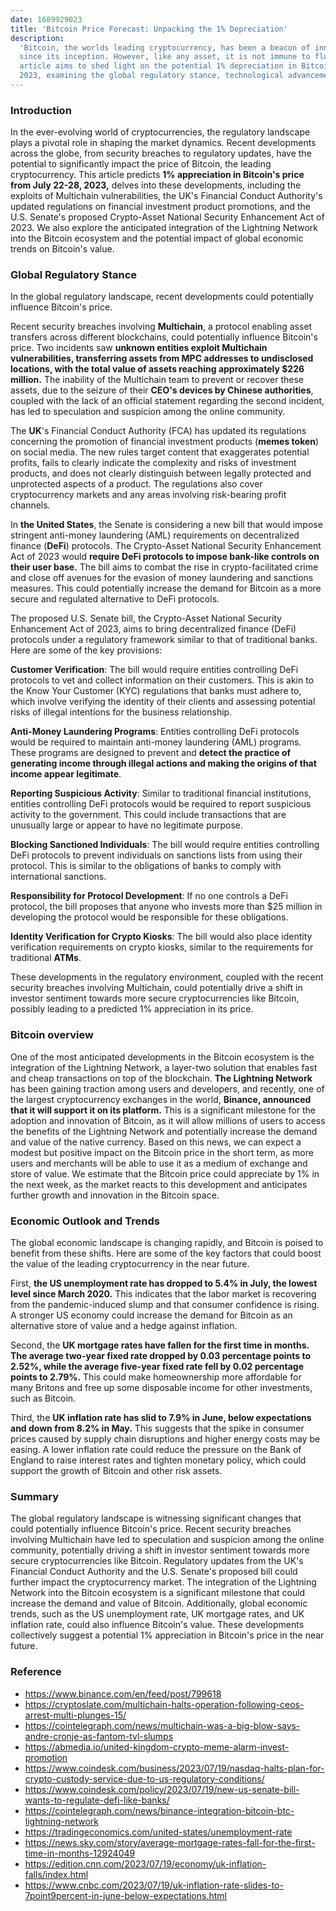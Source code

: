 ```yaml
---
date: 1689929023
title: 'Bitcoin Price Forecast: Unpacking the 1% Depreciation'
description:
  'Bitcoin, the worlds leading cryptocurrency, has been a beacon of innovation and financial freedom
  since its inception. However, like any asset, it is not immune to fluctuations in value. This
  article aims to shed light on the potential 1% depreciation in Bitcoins price from July 15-21,
  2023, examining the global regulatory stance, technological advancements, and economic outlook.'
---
```


### **Introduction**

In the ever-evolving world of cryptocurrencies, the regulatory landscape plays a pivotal role in
shaping the market dynamics. Recent developments across the globe, from security breaches to
regulatory updates, have the potential to significantly impact the price of Bitcoin, the leading
cryptocurrency. This article predicts **1% appreciation in Bitcoin's price** **from July 22-28,
2023,** delves into these developments, including the exploits of Multichain vulnerabilities, the
UK's Financial Conduct Authority's updated regulations on financial investment product promotions,
and the U.S. Senate's proposed Crypto-Asset National Security Enhancement Act of 2023. We also
explore the anticipated integration of the Lightning Network into the Bitcoin ecosystem and the
potential impact of global economic trends on Bitcoin's value.

### **Global Regulatory Stance**

In the global regulatory landscape, recent developments could potentially influence Bitcoin's price.

Recent security breaches involving **Multichain**, a protocol enabling asset transfers across
different blockchains, could potentially influence Bitcoin's price. Two incidents saw **unknown
entities exploit Multichain vulnerabilities, transferring assets from MPC addresses to undisclosed
locations, with the total value of assets reaching approximately $226 million.** The inability of
the Multichain team to prevent or recover these assets, due to the seizure of their **CEO's devices
by Chinese authorities**, coupled with the lack of an official statement regarding the second
incident, has led to speculation and suspicion among the online community.

The **UK**'s Financial Conduct Authority (FCA) has updated its regulations concerning the promotion
of financial investment products (**memes token**) on social media. The new rules target content
that exaggerates potential profits, fails to clearly indicate the complexity and risks of investment
products, and does not clearly distinguish between legally protected and unprotected aspects of a
product. The regulations also cover cryptocurrency markets and any areas involving risk-bearing
profit channels.

In **the United States**, the Senate is considering a new bill that would impose stringent
anti-money laundering (AML) requirements on decentralized finance (**DeFi**) protocols. The
Crypto-Asset National Security Enhancement Act of 2023 would **require DeFi protocols to impose
bank-like controls on their user base.** The bill aims to combat the rise in crypto-facilitated
crime and close off avenues for the evasion of money laundering and sanctions measures. This could
potentially increase the demand for Bitcoin as a more secure and regulated alternative to DeFi
protocols.

The proposed U.S. Senate bill, the Crypto-Asset National Security Enhancement Act of 2023, aims to
bring decentralized finance (DeFi) protocols under a regulatory framework similar to that of
traditional banks. Here are some of the key provisions:

**Customer Verification**: The bill would require entities controlling DeFi protocols to vet and
collect information on their customers. This is akin to the Know Your Customer (KYC) regulations
that banks must adhere to, which involve verifying the identity of their clients and assessing
potential risks of illegal intentions for the business relationship.

**Anti-Money Laundering Programs**: Entities controlling DeFi protocols would be required to
maintain anti-money laundering (AML) programs. These programs are designed to prevent and **detect
the practice of generating income through illegal actions and making the origins of that income
appear legitimate**.

**Reporting Suspicious Activity**: Similar to traditional financial institutions, entities
controlling DeFi protocols would be required to report suspicious activity to the government. This
could include transactions that are unusually large or appear to have no legitimate purpose.

**Blocking Sanctioned Individuals**: The bill would require entities controlling DeFi protocols to
prevent individuals on sanctions lists from using their protocol. This is similar to the obligations
of banks to comply with international sanctions.

**Responsibility for Protocol Development**: If no one controls a DeFi protocol, the bill proposes
that anyone who invests more than $25 million in developing the protocol would be responsible for
these obligations.

**Identity Verification for Crypto Kiosks**: The bill would also place identity verification
requirements on crypto kiosks, similar to the requirements for traditional **ATMs**.

These developments in the regulatory environment, coupled with the recent security breaches
involving Multichain, could potentially drive a shift in investor sentiment towards more secure
cryptocurrencies like Bitcoin, possibly leading to a predicted 1% appreciation in its price.

### **Bitcoin overview**

One of the most anticipated developments in the Bitcoin ecosystem is the integration of the
Lightning Network, a layer-two solution that enables fast and cheap transactions on top of the
blockchain. **The Lightning Network** has been gaining traction among users and developers, and
recently, one of the largest cryptocurrency exchanges in the world, **Binance, announced that it
will support it on its platform.** This is a significant milestone for the adoption and innovation
of Bitcoin, as it will allow millions of users to access the benefits of the Lightning Network and
potentially increase the demand and value of the native currency. Based on this news, we can expect
a modest but positive impact on the Bitcoin price in the short term, as more users and merchants
will be able to use it as a medium of exchange and store of value. We estimate that the Bitcoin
price could appreciate by 1% in the next week, as the market reacts to this development and
anticipates further growth and innovation in the Bitcoin space.

### **Economic Outlook and Trends**

The global economic landscape is changing rapidly, and Bitcoin is poised to benefit from these
shifts. Here are some of the key factors that could boost the value of the leading cryptocurrency in
the near future.

First, **the US unemployment rate has dropped to 5.4% in July, the lowest level since March 2020.**
This indicates that the labor market is recovering from the pandemic-induced slump and that consumer
confidence is rising. A stronger US economy could increase the demand for Bitcoin as an alternative
store of value and a hedge against inflation.

Second, the **UK mortgage rates have fallen for the first time in months. The average two-year fixed
rate dropped by 0.03 percentage points to 2.52%, while the average five-year fixed rate fell by 0.02
percentage points to 2.79%.** This could make homeownership more affordable for many Britons and
free up some disposable income for other investments, such as Bitcoin.

Third, the **UK inflation rate has slid to 7.9% in June, below expectations and down from 8.2% in
May.** This suggests that the spike in consumer prices caused by supply chain disruptions and higher
energy costs may be easing. A lower inflation rate could reduce the pressure on the Bank of England
to raise interest rates and tighten monetary policy, which could support the growth of Bitcoin and
other risk assets.

### **Summary**

The global regulatory landscape is witnessing significant changes that could potentially influence
Bitcoin's price. Recent security breaches involving Multichain have led to speculation and suspicion
among the online community, potentially driving a shift in investor sentiment towards more secure
cryptocurrencies like Bitcoin. Regulatory updates from the UK's Financial Conduct Authority and the
U.S. Senate's proposed bill could further impact the cryptocurrency market. The integration of the
Lightning Network into the Bitcoin ecosystem is a significant milestone that could increase the
demand and value of Bitcoin. Additionally, global economic trends, such as the US unemployment rate,
UK mortgage rates, and UK inflation rate, could also influence Bitcoin's value. These developments
collectively suggest a potential 1% appreciation in Bitcoin's price in the near future.

### **Reference**

- https://www.binance.com/en/feed/post/799618
- https://cryptoslate.com/multichain-halts-operation-following-ceos-arrest-multi-plunges-15/
- https://cointelegraph.com/news/multichain-was-a-big-blow-says-andre-cronje-as-fantom-tvl-slumps
- https://abmedia.io/united-kingdom-crypto-meme-alarm-invest-promotion
- https://www.coindesk.com/business/2023/07/19/nasdaq-halts-plan-for-crypto-custody-service-due-to-us-regulatory-conditions/
- https://www.coindesk.com/policy/2023/07/19/new-us-senate-bill-wants-to-regulate-defi-like-banks/
- https://cointelegraph.com/news/binance-integration-bitcoin-btc-lightning-network
- https://tradingeconomics.com/united-states/unemployment-rate
- https://news.sky.com/story/average-mortgage-rates-fall-for-the-first-time-in-months-12924049
- https://edition.cnn.com/2023/07/19/economy/uk-inflation-falls/index.html
- https://www.cnbc.com/2023/07/19/uk-inflation-rate-slides-to-7point9percent-in-june-below-expectations.html
